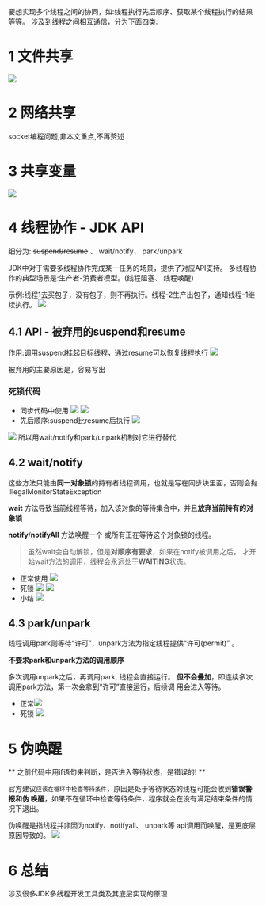 要想实现多个线程之间的协同，如:线程执行先后顺序、获取某个线程执行的结果等等。
涉及到线程之间相互通信，分为下面四类:

# 1 文件共享
![](https://img-blog.csdnimg.cn/20191008023446691.png?x-oss-process=image/watermark,type_ZmFuZ3poZW5naGVpdGk,shadow_10,text_SmF2YUVkZ2U=,size_1,color_FFFFFF,t_70)
# 2 网络共享
socket编程问题,非本文重点,不再赘述

# 3 共享变量
![](https://img-blog.csdnimg.cn/20191008023621435.png?x-oss-process=image/watermark,type_ZmFuZ3poZW5naGVpdGk,shadow_10,text_SmF2YUVkZ2U=,size_1,color_FFFFFF,t_70)

# 4 线程协作 - JDK API
细分为: ~~suspend/resume~~ 、 wait/notify、 park/unpark

JDK中对于需要多线程协作完成某一任务的场景，提供了对应API支持。
多线程协作的典型场景是:生产者-消费者模型。(线程阻塞、 线程唤醒)

示例:线程1去买包子，没有包子，则不再执行。线程-2生产出包子，通知线程-1继续执行。
![](https://img-blog.csdnimg.cn/2019100802383347.png?x-oss-process=image/watermark,type_ZmFuZ3poZW5naGVpdGk,shadow_10,text_SmF2YUVkZ2U=,size_1,color_FFFFFF,t_70)

## 4.1 API - 被弃用的suspend和resume
作用:调用suspend挂起目标线程，通过resume可以恢复线程执行
![](https://img-blog.csdnimg.cn/20191008025019964.png?x-oss-process=image/watermark,type_ZmFuZ3poZW5naGVpdGk,shadow_10,text_SmF2YUVkZ2U=,size_1,color_FFFFFF,t_70)

被弃用的主要原因是，容易写出
### 死锁代码
- 同步代码中使用
![](https://img-blog.csdnimg.cn/2019100802572960.png?x-oss-process=image/watermark,type_ZmFuZ3poZW5naGVpdGk,shadow_10,text_SmF2YUVkZ2U=,size_1,color_FFFFFF,t_70)
![](https://img-blog.csdnimg.cn/20191008030038265.png?x-oss-process=image/watermark,type_ZmFuZ3poZW5naGVpdGk,shadow_10,text_SmF2YUVkZ2U=,size_1,color_FFFFFF,t_70)
- 先后顺序:suspend比resume后执行
![](https://img-blog.csdnimg.cn/2019100803021180.png?x-oss-process=image/watermark,type_ZmFuZ3poZW5naGVpdGk,shadow_10,text_SmF2YUVkZ2U=,size_1,color_FFFFFF,t_70)

![](https://img-blog.csdnimg.cn/20191008030515787.png?x-oss-process=image/watermark,type_ZmFuZ3poZW5naGVpdGk,shadow_10,text_SmF2YUVkZ2U=,size_1,color_FFFFFF,t_70)
所以用wait/notify和park/unpark机制对它进行替代

## 4.2 wait/notify
这些方法只能由**同一对象锁**的持有者线程调用，也就是写在同步块里面，否则会抛IllegalMonitorStateException

**wait** 方法导致当前线程等待，加入该对象的等待集合中，并且**放弃当前持有的对象锁**

**notify**/**notifyAll** 方法唤醒一个 或所有正在等待这个对象锁的线程。

> 虽然wait会自动解锁，但是**对顺序有要求**，如果在notify被调用之后， 才开始wait方法的调用，线程会永远处于**WAITING**状态。

-  正常使用
![](https://img-blog.csdnimg.cn/20191008031659529.png?x-oss-process=image/watermark,type_ZmFuZ3poZW5naGVpdGk,shadow_10,text_SmF2YUVkZ2U=,size_1,color_FFFFFF,t_70)
- 死锁
![](https://img-blog.csdnimg.cn/20191008032042659.png?x-oss-process=image/watermark,type_ZmFuZ3poZW5naGVpdGk,shadow_10,text_SmF2YUVkZ2U=,size_1,color_FFFFFF,t_70)
![](https://img-blog.csdnimg.cn/20191008032138968.png?x-oss-process=image/watermark,type_ZmFuZ3poZW5naGVpdGk,shadow_10,text_SmF2YUVkZ2U=,size_1,color_FFFFFF,t_70)
- 小结
![](https://img-blog.csdnimg.cn/20191008031954289.png?x-oss-process=image/watermark,type_ZmFuZ3poZW5naGVpdGk,shadow_10,text_SmF2YUVkZ2U=,size_1,color_FFFFFF,t_70)

## 4.3 park/unpark
线程调用park则等待“许可”，unpark方法为指定线程提供“许可(permit)” 。

**不要求park和unpark方法的调用顺序**

多次调用unpark之后，再调用park, 线程会直接运行。
**但不会叠加**，即连续多次调用park方法，第一次会拿到“许可”直接运行，后续调
用会进入等待。

- 正常![](https://img-blog.csdnimg.cn/20191008033156471.png?x-oss-process=image/watermark,type_ZmFuZ3poZW5naGVpdGk,shadow_10,text_SmF2YUVkZ2U=,size_1,color_FFFFFF,t_70)
- 死锁
![](https://img-blog.csdnimg.cn/20191008033327469.png?x-oss-process=image/watermark,type_ZmFuZ3poZW5naGVpdGk,shadow_10,text_SmF2YUVkZ2U=,size_1,color_FFFFFF,t_70)

# 5 伪唤醒
** 之前代码中用if语句来判断，是否进入等待状态，是错误的! **

官方建议`应该在循环中检查等待条件`，原因是处于等待状态的线程可能会收到**错误警报和伪
唤醒**，如果不在循环中检查等待条件，程序就会在没有满足结束条件的情况下退出。

伪唤醒是指线程并非因为notify、notifyall、 unpark等 api调用而唤醒，是更底层原因导致的。
![](https://img-blog.csdnimg.cn/20191008034349825.png?x-oss-process=image/watermark,type_ZmFuZ3poZW5naGVpdGk,shadow_10,text_SmF2YUVkZ2U=,size_1,color_FFFFFF,t_70)

#  6 总结
 涉及很多JDK多线程开发工具类及其底层实现的原理